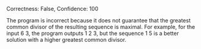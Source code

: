 Correctness: False, Confidence: 100

The program is incorrect because it does not guarantee that the greatest common divisor of the resulting sequence is maximal. For example, for the input 6 3, the program outputs 1 2 3, but the sequence 1 5 is a better solution with a higher greatest common divisor.